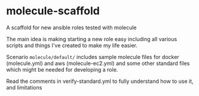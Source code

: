 # molecule-scaffold
A scaffold for new ansible roles tested with molecule

The main idea is making starting a new role easy including all various scripts and things I've created to make my life easier.

Scenario ```molecule/default/``` includes sample molecule files for docker (molecule.yml) and aws (molecule-ec2.yml) and some other standard files which might be needed for developing a role.

Read the comments in verify-standard.yml to fully understand how to use it, and limitations
